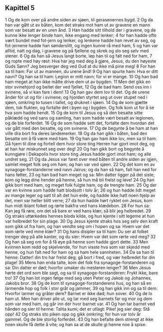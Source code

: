 ## Kapittel 5

1 Og de kom over på andre siden av sjøen, til gerasenernes bygd.
2 Og da han var gått ut av båten, kom det straks mot ham ut av gravene en mann som var besatt av en uren ånd.
3 Han hadde sitt tilhold der i gravene, og de kunne ikke lenger binde ham, ikke engang med lenker;
4 for han hadde ofte vært bundet med fot-jern og lenker, og lenkene hadde han revet av seg, og fot-jernene hadde han sønderslitt, og ingen kunne rå med ham,
5 og han var alltid, natt og dag, i gravene og på fjellene og skrek og slo seg selv med stener.
6 Og da han så Jesus langt borte, løp han til og falt ned for ham,
7 og ropte med høy røst: Hva har jeg med deg å gjøre, Jesus, du den høyeste Guds Sønn? Jeg besverger deg ved Gud at du ikke må pine meg!
8 For han sa til ham: Far ut av mannen, du urene ånd!
9 Og han spurte ham: Hva er ditt navn? Og han sa til ham: Legion er mitt navn; for vi er mange.
10 Og han bad ham meget at han ikke måtte drive dem ut av bygden.
11 Men det gikk en stor svinehjord og beitet der ved fjellet,
12 Og de bad ham: Send oss inn i svinene, så vi kan fare i dem!
13 Og han gav dem lov til det. Og de urene ånder fór ut og fór i svinene; og hjorden styrtet seg ut over stupet ned i sjøen, omkring to tusen i tallet, og druknet i sjøen.
14 Og de som gjætte dem, tok flukten, og fortalte det i byen og i bygden. Og folk kom ut for å se hva som hadde hendt.
15 Og de kom til Jesus og så den besatte sitte påklædd og ved sans og samling, han som hadde vært besatt av legionen, og de ble forferdet.
16 Og de som hadde sett det, fortalte dem hvordan det var gått med den besatte, og om svinene.
17 Og de begynte å be ham at han ville dra bort fra deres landemerker.
18 Og da han gikk i båten, bad den besatte om å få være med ham.
19 Og han gav ham ikke lov, men sa til ham: Gå hjem til dine og fortell dem hvor store ting Herren har gjort imot deg, og at han har miskunnet seg over deg!
20 Og han gikk bort og begynte å kunngjøre i Dekapolis hvor store ting Jesus hadde gjort imot ham; og alle undret seg.
21 Og da Jesus var faret over med båten til andre siden av igjen, samlet meget folk seg om ham; og han var ved sjøen.
22 Og det kom en av synagoge-forstanderne ved navn Jairus; og da han så ham, falt han ned for hans føtter,
23 og han bad ham meget og sa: Min datter ligger på det siste; kom og legg dine hender på henne, så hun må bli frelst og leve!
24 Og han gikk bort med ham, og meget folk fulgte ham, og de trengte ham.
25 Og der var en kvinne som hadde hatt blodsott i tolv år;
26 og hun hadde lidt meget av mange leger og satt til alt det hun eide, og hadde ikke hatt noen hjelp av det, men var heller blitt verre;
27 da hun hadde hørt ryktet om Jesus, kom hun midt iblant folket og rørte bakfra ved hans klædebon.
28 For hun sa: Kan jeg få røre, om det så bare er ved hans klær, så blir jeg helbredet.
29 Og straks uttørkedes hennes blods kilde, og hun kjente i sitt legeme at hun var helbredet for sin plage.
30 Og Jesus kjente straks hos seg selv den kraft som gikk ut fra ham, og han vendte seg om i hopen og sa: Hvem var det som rørte ved mine klær?
31 Og hans disipler sa til ham: Du ser at folket trenger deg på alle kanter, og du sier: Hvem var det som rørte ved meg?
32 Og han så seg om for å få øye på henne som hadde gjort dette.
33 Men kvinnen kom redd og skjelvende, for hun visste hva som var skjedd med henne, og hun falt ned for ham og sa ham hele sannheten.
34 Da sa han til henne: Datter! din tro har frelst deg; gå bort i fred, og vær helbredet for din plage!
35 Mens han enda talte, kom det folk fra synagoge-forstanderen og sa: Din datter er død; hvorfor umaker du mesteren lenger?
36 Men Jesus hørte det ord som ble sagt, og sa til synagoge-forstanderen: Frykt ikke, bare tro!
37 Og han lot ingen følge med seg uten Peter og Jakob og Johannes, Jakobs bror.
38 Og de kom til synagoge-forstanderens hus, og han så en larmende hop og folk i stor gråt og jammer,
39 og han gikk inn og sa til dem: Hvorfor larmer og gråter dere? Barnet er ikke død; hun sover.
40 Og de lo ham ut. Men han driver alle ut, og tar med seg barnets far og mor og dem som var med ham, og går inn der hvor barnet var.
41 Og han tar barnet ved hånden og sier til henne: Talita kumi; det er utlagt: Pike! jeg sier deg: Stå opp!
42 Og straks sto piken opp og gikk omkring; for hun var tolv år gammel. Og de ble storlig forferdet.
43 Og han befalte dem strengt at ikke noen skulle få dette å vite; og han sa at de skulle gi henne noe å spise.
